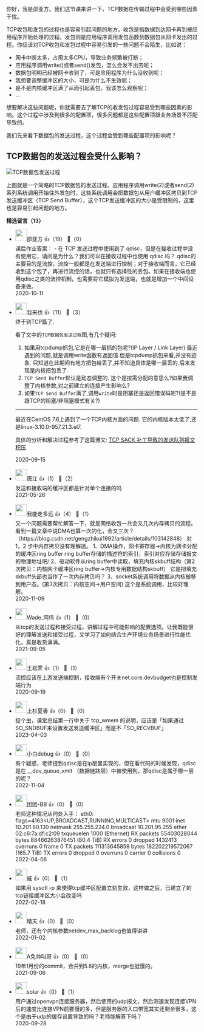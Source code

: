 你好，我是邵亚方。我们这节课来讲一下，TCP数据在传输过程中会受到哪些因素干扰。

TCP收包和发包的过程也是容易引起问题的地方。收包是指数据到达网卡再到被应用程序开始处理的过程。发包则是应用程序调用发包函数到数据包从网卡发出的过程。你应该对TCP收包和发包过程中容易引发的一些问题不会陌生，比如说：

- 网卡中断太多，占用太多CPU，导致业务频繁被打断；
- 应用程序调用write()或者send()发包，怎么会发不出去呢；
- 数据包明明已经被网卡收到了，可是应用程序为什么没收到呢；
- 我想要调整缓冲区的大小，可是为什么不生效呢；
- 是不是内核缓冲区满了从而引起丢包，我该怎么观察呢；
- …

想要解决这些问题呢，你就需要去了解TCP的收发包过程容易受到哪些因素的影响。这个过程中涉及到很多的配置项，很多问题都是这些配置项跟业务场景不匹配导致的。

我们先来看下数据包的发送过程，这个过程会受到哪些配置项的影响呢？

## TCP数据包的发送过程会受什么影响？

![](https://static001.geekbang.org/resource/image/5c/5e/5ce5d202b7a179829f4c9b3863b0b15e.jpg?wh=4500%2A3274 "TCP数据包发送过程")

上图就是一个简略的TCP数据包的发送过程。应用程序调用write(2)或者send(2)系列系统调用开始往外发包时，这些系统调用会把数据包从用户缓冲区拷贝到TCP发送缓冲区（TCP Send Buffer），这个TCP发送缓冲区的大小是受限制的，这里也是容易引起问题的地方。
<div><strong>精选留言（13）</strong></div><ul>
<li><img src="https://static001.geekbang.org/account/avatar/00/1e/3b/d7/9d942870.jpg" width="30px"><span>邵亚方</span> 👍（19） 💬（0）<div>课后作业答案：
- 在 TCP 发送过程中使用到了 qdisc，但是在接收过程中没有使用它，请问是为什么？我们可以在接收过程中也使用 qdisc 吗？
qdisc的主要目的是流控，流控一般都是在发送端进行控制；对于接收端而言，它已经收到这个包了，再进行流控的话，也就只有选择性的丢包。如果在接收端也使用qdisc之类的流控机制，也需要将它模拟为发送端，也就是增加一个中间设备来做。</div>2020-10-11</li><br/><li><img src="https://static001.geekbang.org/account/avatar/00/12/64/05/6989dce6.jpg" width="30px"><span>我来也</span> 👍（11） 💬（3）<div>终于到TCP篇了.

看了文中的`TCP数据包发送过程`图,有几个疑问:
1. 如果用tcpdump抓包,它是在哪一层抓的包呢?(IP Layer &#47; Link Layer)
   最近遇到的问题,就是调用write函数有返回值.但是tcpdump抓包来看,并没有迹象.
   只知道在此期间有地方把包给丢了,并不知道具体是哪一层丢的.后来发现是内核把包丢了.
2. `TCP Send Buffer`默认是动态调整的.
   这个是按需分配的意思么?如果我调整了内核参数,对之前建立的连接产生影响么?
3. 如果`TCP Send Buffer`满了,调用`write`时是阻塞还是返回错误码呢?(是不是跟TCP的阻塞&#47;非阻塞模式有关?)

-------------------
最近在CentOS 7.6上遇到了一个TCP内核方面的问题.
它的内核版本太低了,还是linux-3.10.0-957.21.3.el7.

具体的分析和解决过程参考了这篇博文:
[TCP SACK 补丁导致的发送队列报文积压](https:&#47;&#47;runsisi.com&#47;2019-12-19&#47;tcp-sack-hang)
</div>2020-09-15</li><br/><li><img src="http://thirdwx.qlogo.cn/mmopen/vi_32/Q0j4TwGTfTJpJXWFP3dNle88WnTkRTsEQkPJmOhepibiaTfhEtMRrbdg5EAWm4EzurA61oKxvCK2ZjMmy1QvmChw/132" width="30px"><span>唐江</span> 👍（1） 💬（2）<div>发送和接收端的缓冲区都是针对单个连接的吗</div>2021-05-26</li><br/><li><img src="https://static001.geekbang.org/account/avatar/00/12/ed/91/1d332031.jpg" width="30px"><span>我能走多远</span> 👍（4） 💬（1）<div>又一个问题需要帮忙解答一下，就是网络收包一共会又几次内存拷贝的流程。
看到一篇文章中说DMA也算一次的化，会又三次？（https:&#47;&#47;blog.csdn.net&#47;gengzhikui1992&#47;article&#47;details&#47;103142848）
对1，2 步中内存拷贝没有理解透。
1、DMA操作，网卡寄存器-&gt;内核为网卡分配的缓冲区ring buffer
  ring buffer存储的描述符的索引，索引对应存储存储报文的物理地址吧&#47;
2、驱动软件从ring buffer中读取，填充内核skbuff结构（第2次拷贝：内核网卡缓冲区ring buffer-&gt;内核专用数据结构skbuff）
 它是把填充skbuff头部也当作了一次内存拷贝吗？
3、socket系统调用将数据从内核搬移到用户态。(第3次拷贝：内核空间-&gt;用户空间)
这个是系统调用，比较好理解。

</div>2020-11-09</li><br/><li><img src="https://static001.geekbang.org/account/avatar/00/19/c4/35/2cc10d43.jpg" width="30px"><span>Wade_阿伟</span> 👍（1） 💬（0）<div>从tcp的发送过程和接受过程，讲解过程中可能影响的配置选项。让我既能很好的理解发送和接受过程，又学习了如何结合生产环境业务场景进行性能优化，真是收货满满。</div>2021-09-05</li><br/><li><img src="https://static001.geekbang.org/account/avatar/00/14/18/fb/c1334976.jpg" width="30px"><span>王崧霁</span> 👍（1） 💬（1）<div>流控应该在上游发送端控制，接收端有个开关net.core.devbudget也是控制发端行为</div>2020-09-19</li><br/><li><img src="https://static001.geekbang.org/account/avatar/00/17/37/a0/032d0828.jpg" width="30px"><span>上杉夏香</span> 👍（0） 💬（0）<div>捉个虫，课堂总结第一行中关于 tcp_wmem 的说明，应该是「如果通过SO_SNDBUF来设置发送发送缓冲区」而是不「SO_RECVBUF」</div>2023-04-03</li><br/><li><img src="https://static001.geekbang.org/account/avatar/00/20/81/02/59f5f168.jpg" width="30px"><span>小白debug</span> 👍（0） 💬（0）<div>有个疑惑，老师提到qdisc是在ip层里实现的，但在看代码的时候发现，qdisc是在 __dev_queue_xmit （数据链路层）中被使用到，那qdisc是属于哪一层的呢？</div>2022-11-04</li><br/><li><img src="https://static001.geekbang.org/account/avatar/00/0f/b5/1d/f2f66e8d.jpg" width="30px"><span>团团-BB</span> 👍（0） 💬（0）<div>老师这种情况从何处入手：
eth0: flags=4163&lt;UP,BROADCAST,RUNNING,MULTICAST&gt;  mtu 9001
        inet 10.201.80.130  netmask 255.255.224.0  broadcast 10.201.95.255
        ether 02:c6:7a:df:c2:09  txqueuelen 1000  (Ethernet)
        RX packets 55403028044  bytes 88466263876451 (80.4 TiB)
        RX errors 0  dropped 1432413  overruns 0  frame 0
        TX packets 111313645859  bytes 182202219572067 (165.7 TiB)
        TX errors 0  dropped 0 overruns 0  carrier 0  collisions 0</div>2022-04-08</li><br/><li><img src="https://static001.geekbang.org/account/avatar/00/10/4d/fe/882eaf0f.jpg" width="30px"><span>威</span> 👍（0） 💬（1）<div>如果用 sysctl -p 来使得tcp缓冲区配置立刻生效，这样做之后，已建立了的tcp链接缓冲区大小会改变吗</div>2022-02-18</li><br/><li><img src="https://static001.geekbang.org/account/avatar/00/16/53/b5/d914f2c2.jpg" width="30px"><span>晴天</span> 👍（0） 💬（0）<div>老师，还有个内核参数netdev_max_backlog也值得讲讲</div>2022-01-02</li><br/><li><img src="https://static001.geekbang.org/account/avatar/00/1f/68/12/031a05c3.jpg" width="30px"><span>A免帅叫哥</span> 👍（0） 💬（0）<div>19年1月份的commit，合并到5.8的内核，merge也挺慢的。</div>2021-09-06</li><br/><li><img src="http://thirdwx.qlogo.cn/mmopen/vi_32/dwehJHP4ycAfDb9MoudXb4QSt7YgmISqwwsa928XZ6aTWqwWh0kx0iatjocSibLa7iajXmbGlJ5svegY3P6LfKJ0w/132" width="30px"><span>solar</span> 👍（0） 💬（1）<div>用户通过openvpn连接服务器，然后使用的udp报文，然后测速发现连接VPN后的速度比连接VPN前要慢的多，但是服务器的入口带宽其实还剩余很多，这个是由于udp的缓存设置导致的吗？老师能解答下吗？</div>2020-09-28</li><br/>
</ul>